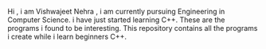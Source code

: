 Hi , i am Vishwajeet Nehra , i am currently pursuing Engineering in Computer Science.
i have just started learning C++.
These are the programs i found to be interesting.
This repository contains all the programs i create while i learn beginners C++. 
